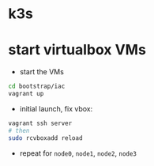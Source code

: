 # k3s

# start virtualbox VMs
- start the VMs
```sh
cd bootstrap/iac
vagrant up
```
- initial launch, fix vbox:
```sh
vagrant ssh server
# then
sudo rcvboxadd reload
```
- repeat for `node0`, `node1`, `node2`, `node3`

